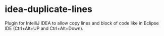 idea-duplicate-lines
====================

Plugin for IntelliJ IDEA to allow copy lines and block of code like in Eclipse IDE (Ctrl+Alt+UP and Ctrl+Alt+Down).
